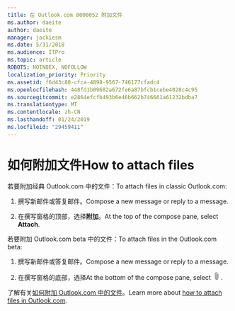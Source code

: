 ```yaml
---
title: 在 Outlook.com 8000052 附加文件
ms.author: daeite
author: daeite
manager: jackiesm
ms.date: 5/31/2018
ms.audience: ITPro
ms.topic: article
ROBOTS: NOINDEX, NOFOLLOW
localization_priority: Priority
ms.assetid: f6d43c80-cfca-4898-9567-746177cfadc4
ms.openlocfilehash: 448fd1b09682a672fe6a87bfcb1cebe4028c4c95
ms.sourcegitcommit: e2864efcfb493b6e46b662b746661a61232bdba7
ms.translationtype: MT
ms.contentlocale: zh-CN
ms.lasthandoff: 01/24/2019
ms.locfileid: "29459411"
---
```

# <a name="how-to-attach-files"></a><span data-ttu-id="78d39-102">如何附加文件</span><span class="sxs-lookup"><span data-stu-id="78d39-102">How to attach files</span></span>

<span data-ttu-id="78d39-103">若要附加经典 Outlook.com 中的文件：</span><span class="sxs-lookup"><span data-stu-id="78d39-103">To attach files in classic Outlook.com:</span></span>
  
1. <span data-ttu-id="78d39-104">撰写新邮件或答复邮件。</span><span class="sxs-lookup"><span data-stu-id="78d39-104">Compose a new message or reply to a message.</span></span>
    
2. <span data-ttu-id="78d39-105">在撰写窗格的顶部，选择**附加**。</span><span class="sxs-lookup"><span data-stu-id="78d39-105">At the top of the compose pane, select **Attach**.</span></span> 
    
<span data-ttu-id="78d39-106">若要附加 Outlook.com beta 中的文件：</span><span class="sxs-lookup"><span data-stu-id="78d39-106">To attach files in the Outlook.com beta:</span></span>
  
1. <span data-ttu-id="78d39-107">撰写新邮件或答复邮件。</span><span class="sxs-lookup"><span data-stu-id="78d39-107">Compose a new message or reply to a message.</span></span>
    
2. <span data-ttu-id="78d39-108">在撰写窗格的底部，选择</span><span class="sxs-lookup"><span data-stu-id="78d39-108">At the bottom of the compose pane, select</span></span> ![附加](media/da223d01-5fe6-448c-a3a3-e2b5262da4b9.png)<span data-ttu-id="78d39-110">.</span><span class="sxs-lookup"><span data-stu-id="78d39-110"></span></span>
    
<span data-ttu-id="78d39-111">了解有关[如何附加 Outlook.com 中的文件](https://go.microsoft.com/fwlink/p/?linkid=2001702&amp;clcid=0x409)。</span><span class="sxs-lookup"><span data-stu-id="78d39-111">Learn more about [how to attach files in Outlook.com](https://go.microsoft.com/fwlink/p/?linkid=2001702&amp;clcid=0x409).</span></span>
  

